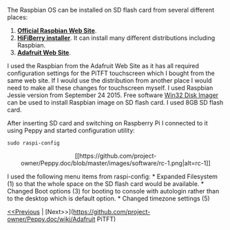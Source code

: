 The Raspbian OS can be installed on SD flash card from several different places:

1. [**Official Raspbian Web Site**](https://www.raspbian.org/).
2. [**HiFiBerry installer**](https://www.hifiberry.com/guides/hifiberry-installer/). It can install many different distributions including Raspbian.
3. [**Adafruit Web Site**](https://learn.adafruit.com/adafruit-pitft-3-dot-5-touch-screen-for-raspberry-pi/easy-install).

I used the Raspbian from the Adafruit Web Site as it has all required configuration settings for the PiTFT touchscreen which I bought from the same web site. If I would use the distribution from another place I would need to make all these changes for touchscreen myself. I used Raspbian Jessie version from September 24 2015.
Free software [Win32 Disk Imager](https://sourceforge.net/projects/win32diskimager/) can be used to install Raspbian image on SD flash card. I used 8GB SD flash card.

After inserting SD card and switching on Raspberry Pi I connected to it using Peppy and started configuration utility:
```
sudo raspi-config
```
<p align="center">
[[https://github.com/project-owner/Peppy.doc/blob/master/images/software/rc-1.png|alt=rc-1]]
</p>
I used the following menu items from raspi-config:
* Expanded Filesystem (1) so that the whole space on the SD flash card would be available.
* Changed Boot options (3) for booting to console with autologin rather than to the desktop which is default option.
* Changed timezone settings (5)

[<<Previous](https://github.com/project-owner/Peppy.doc/wiki/Software) | [Next>>](https://github.com/project-owner/Peppy.doc/wiki/Adafruit PiTFT)